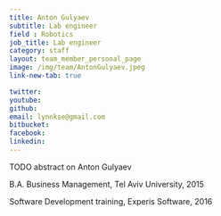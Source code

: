 ```yaml
---
title: Anton Gulyaev
subtitle: Lab engineer
field : Robotics
job_title: Lab engineer
category: staff
layout: team_member_personal_page
image: /img/team/AntonGulyaev.jpeg
link-new-tab: true

twitter: 
youtube: 
github: 
email: lynnkse@gmail.com
bitbucket: 
facebook: 
linkedin: 
---
```


TODO abstract on Anton Gulyaev

B.A. Business Management, Tel Aviv University, 2015

Software Development training, Experis Software, 2016
